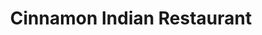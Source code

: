 ---
title: "Cinnamon Indian Restaurant"
address: "47, Comber Rd, Dundonald, Belfast, Co. Antrim BT16 2AA"
tel: "028 9048 0680"
county: "Antrim"
category: "Indian Restaurants"
type: "Content"
lat: "54.593556"
lng: "-5.812709"
---